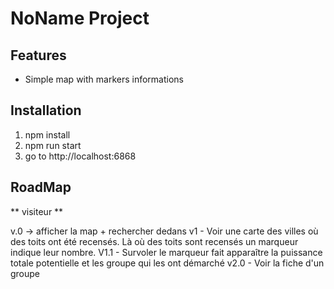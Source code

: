 NoName Project
========

Features
--------
  * Simple map with markers informations

Installation
------------
  1. npm install
  2. npm run start
  3. go to http://localhost:6868

RoadMap
----
** visiteur **

v.0 -> afficher la map + rechercher dedans
v1 - Voir une carte des villes où des toits ont été recensés. Là où des toits sont recensés un marqueur indique leur nombre.
V1.1 - Survoler le marqueur fait apparaître la puissance totale potentielle et les groupe qui les ont démarché
v2.0 - Voir la fiche d'un groupe


